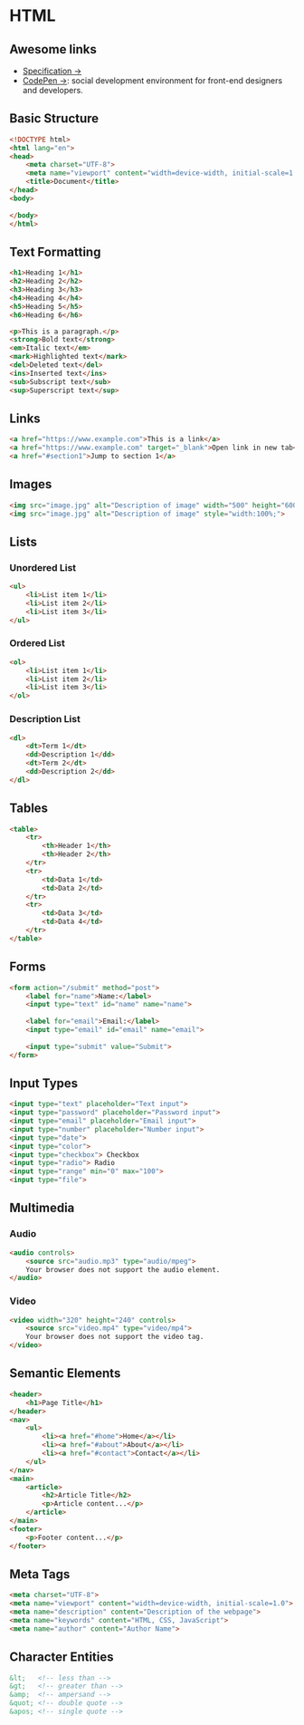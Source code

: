 
# HTML

## Awesome links

- [Specification ->](https://html.spec.whatwg.org/multipage/)
- [CodePen ->](https://codepen.io/): social development environment for front-end designers and developers.

## Basic Structure

```html
<!DOCTYPE html>
<html lang="en">
<head>
    <meta charset="UTF-8">
    <meta name="viewport" content="width=device-width, initial-scale=1.0">
    <title>Document</title>
</head>
<body>
    
</body>
</html>
```

## Text Formatting

```html
<h1>Heading 1</h1>
<h2>Heading 2</h2>
<h3>Heading 3</h3>
<h4>Heading 4</h4>
<h5>Heading 5</h5>
<h6>Heading 6</h6>

<p>This is a paragraph.</p>
<strong>Bold text</strong>
<em>Italic text</em>
<mark>Highlighted text</mark>
<del>Deleted text</del>
<ins>Inserted text</ins>
<sub>Subscript text</sub>
<sup>Superscript text</sup>
```

## Links

```html
<a href="https://www.example.com">This is a link</a>
<a href="https://www.example.com" target="_blank">Open link in new tab</a>
<a href="#section1">Jump to section 1</a>
```

## Images

```html
<img src="image.jpg" alt="Description of image" width="500" height="600">
<img src="image.jpg" alt="Description of image" style="width:100%;">
```

## Lists

### Unordered List

```html
<ul>
    <li>List item 1</li>
    <li>List item 2</li>
    <li>List item 3</li>
</ul>
```

### Ordered List

```html
<ol>
    <li>List item 1</li>
    <li>List item 2</li>
    <li>List item 3</li>
</ol>
```

### Description List

```html
<dl>
    <dt>Term 1</dt>
    <dd>Description 1</dd>
    <dt>Term 2</dt>
    <dd>Description 2</dd>
</dl>
```

## Tables

```html
<table>
    <tr>
        <th>Header 1</th>
        <th>Header 2</th>
    </tr>
    <tr>
        <td>Data 1</td>
        <td>Data 2</td>
    </tr>
    <tr>
        <td>Data 3</td>
        <td>Data 4</td>
    </tr>
</table>
```

## Forms

```html
<form action="/submit" method="post">
    <label for="name">Name:</label>
    <input type="text" id="name" name="name">
    
    <label for="email">Email:</label>
    <input type="email" id="email" name="email">
    
    <input type="submit" value="Submit">
</form>
```

## Input Types

```html
<input type="text" placeholder="Text input">
<input type="password" placeholder="Password input">
<input type="email" placeholder="Email input">
<input type="number" placeholder="Number input">
<input type="date">
<input type="color">
<input type="checkbox"> Checkbox
<input type="radio"> Radio
<input type="range" min="0" max="100">
<input type="file">
```

## Multimedia

### Audio

```html
<audio controls>
    <source src="audio.mp3" type="audio/mpeg">
    Your browser does not support the audio element.
</audio>
```

### Video

```html
<video width="320" height="240" controls>
    <source src="video.mp4" type="video/mp4">
    Your browser does not support the video tag.
</video>
```

## Semantic Elements

```html
<header>
    <h1>Page Title</h1>
</header>
<nav>
    <ul>
        <li><a href="#home">Home</a></li>
        <li><a href="#about">About</a></li>
        <li><a href="#contact">Contact</a></li>
    </ul>
</nav>
<main>
    <article>
        <h2>Article Title</h2>
        <p>Article content...</p>
    </article>
</main>
<footer>
    <p>Footer content...</p>
</footer>
```

## Meta Tags

```html
<meta charset="UTF-8">
<meta name="viewport" content="width=device-width, initial-scale=1.0">
<meta name="description" content="Description of the webpage">
<meta name="keywords" content="HTML, CSS, JavaScript">
<meta name="author" content="Author Name">
```

## Character Entities

```html
&lt;   <!-- less than -->
&gt;   <!-- greater than -->
&amp;  <!-- ampersand -->
&quot; <!-- double quote -->
&apos; <!-- single quote -->
```
